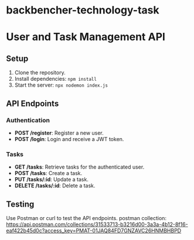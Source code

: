 # backbencher-technology-task

# User and Task Management API

## Setup

1. Clone the repository.
2. Install dependencies: `npm install`
3. Start the server: `npx nodemon index.js`

## API Endpoints

### Authentication

- **POST /register**: Register a new user.
- **POST /login**: Login and receive a JWT token.

### Tasks

- **GET /tasks**: Retrieve tasks for the authenticated user.
- **POST /tasks**: Create a task.
- **PUT /tasks/:id**: Update a task.
- **DELETE /tasks/:id**: Delete a task.

## Testing

Use Postman or curl to test the API endpoints.
postman collection: https://api.postman.com/collections/31533713-b3216d00-3a3a-4b12-8f16-eaf422b45d0c?access_key=PMAT-01JAQ84FD7GNZAVC26HNMBHBPD
